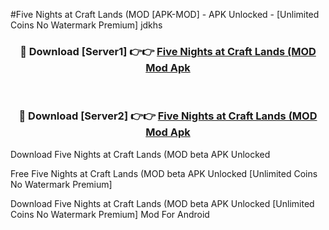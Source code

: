 #Five Nights at Craft Lands (MOD [APK-MOD] - APK Unlocked - [Unlimited Coins No Watermark Premium] jdkhs



<div align="center">

<h3>🔴 Download [Server1] 👉👉 <a href="https://momento.my/?title=Five_Nights_at_Craft_Lands_(MOD">Five Nights at Craft Lands (MOD Mod Apk</a></h3><br>

<h3>🔴 Download [Server2] 👉👉 <a href="https://momento.my/?title=Five_Nights_at_Craft_Lands_(MOD">Five Nights at Craft Lands (MOD Mod Apk</a></h3>
</div>



Download Five Nights at Craft Lands (MOD beta APK Unlocked

Free Five Nights at Craft Lands (MOD beta APK Unlocked [Unlimited Coins No Watermark Premium]

Download Five Nights at Craft Lands (MOD beta APK Unlocked [Unlimited Coins No Watermark Premium] Mod For Android
